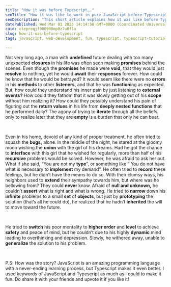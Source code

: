 ```yaml
---
title: "How it was before Typescript…."
seoTitle: "How it was like to work in pure JavaScript before Typescript?"
seoDescription: "This short article explains how it was like before Typescript was invented in a funny way."
datePublished: Wed Mar 01 2023 14:14:50 GMT+0000 (Coordinated Universal Time)
cuid: clepreqjf000908mp0z7u0fla
slug: how-it-was-before-typescript
tags: javascript, web-development, fun, typescript, typescript-tutorial

---
```


Not very long ago, a man with **undefined** future dealing with too many unexpected **closures** in his life was often seen making **promises** behind the scenes. Even though the **promises** he made were **void,** that they would just **resolve** to nothing, yet he would **await** their **responses** forever. How could he know that he would be betrayed? It would seem like there were no **errors** in his **methods** to other **listeners,** and that he was **function**ing as expected. But, how could they understand his inner pain by just listening to **external events?** How could they fathom that it was slowly getting out of his **scope** without him realizing it? How could they possibly understand his pain of figuring out the **return values** in his life from **deeply nested functions** that he performed daily? The agony of trying to **iterate** through all the beliefs only to realize later that they are **empty** is a burden that only he can bear.

<br/>

Even in his home, devoid of any kind of proper treatment, he often tried to squash the **bugs,** alone. In the middle of the night, he stared at the gloomy moon wishing the **union** with the girl of his dreams. Had he got the chance to **interface** with this girl that he wished for regularly, more than half of his **recursive** problems would be solved. However, he was afraid to ask her out. What if she said, “You are not my **type**”, or something like “ You do not have what is necessary to **implement** my demand”. He often tried to **record** these feelings, but he didn’t have the means to do so. With their clumsy ways, his neighbors used to **extend** their sympathy towards him, but where was he bellowing from? They could **never** know. Afraid of **null and unknown,** he couldn’t **assert** what is right and what is wrong. He tried to **narrow** down his **infinite** problems to a small **set** of **objects**, but just by **prototyping** the solution (that’s all he could do), he realized that he hadn’t **inherited** the will to move toward the future.

<br/>

He tried to **switch** his poor mentality to **higher order** and **level** to achieve **safety** and peace of mind, but he couldn’t due to his highly **dynamic** mind leading to overthinking and depression. Slowly, he withered away, unable to **generalize** the solution to his problem.

<br/>

P.S: How was the story? JavaScript is an amazing programming language with a never-ending learning process, but Typescript makes it even better. I used keywords of JavaScript and Typescript as much as I could to make it fun. Do share it with your friends and upvote it if you like it!
